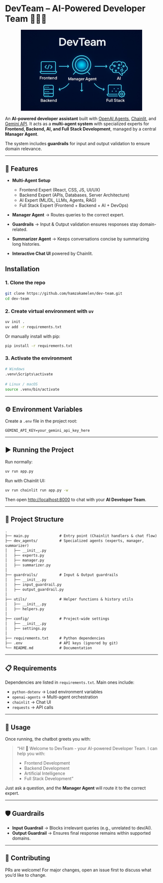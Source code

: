 # DevTeam – AI-Powered Developer Team 👨‍💻🤖

<p align="center">
  <img src="assets/DevTeam.jpeg" alt="DevTeam Logo" width="400"/>
</p>

An **AI-powered developer assistant** built with [OpenAI Agents](https://github.com/openai/agents), [Chainlit](https://docs.chainlit.io/), and [Gemini API](https://ai.google.dev/).
It acts as a **multi-agent system** with specialized experts for **Frontend, Backend, AI, and Full Stack Development**, managed by a central **Manager Agent**.

The system includes **guardrails** for input and output validation to ensure domain relevance.

---

## 🚀 Features

* **Multi-Agent Setup**

  * Frontend Expert (React, CSS, JS, UI/UX)
  * Backend Expert (APIs, Databases, Server Architecture)
  * AI Expert (ML/DL, LLMs, Agents, RAG)
  * Full Stack Expert (Frontend + Backend + AI + DevOps)
* **Manager Agent** → Routes queries to the correct expert.
* **Guardrails** → Input & Output validation ensures responses stay domain-related.
* **Summarizer Agent** → Keeps conversations concise by summarizing long histories.
* **Interactive Chat UI** powered by Chainlit.


## **Installation**

### 1. Clone the repo

```bash
git clone https://github.com/hamzakamelen/dev-team.git
cd dev-team
```

### 2. Create virtual environment with `uv`

```bash
uv init .
uv add -r requirements.txt
```

Or manually install with pip:

```bash
pip install -r requirements.txt
```

### 3. Activate the environment

```bash
# Windows
.venv\Scripts\activate

# Linux / macOS
source .venv/bin/activate
```

---

## ⚙️ Environment Variables

Create a `.env` file in the project root:

```env
GEMINI_API_KEY=your_gemini_api_key_here
```

---

## ▶️ Running the Project

Run normally:

```bash
uv run app.py
```

Run with Chainlit UI:

```bash
uv run chainlit run app.py -w
```

Then open [http://localhost:8000](http://localhost:8000) to chat with your **AI Developer Team**.

---

## 📂 Project Structure

```
.
├── main.py              # Entry point (Chainlit handlers & chat flow)
├── dev_agents/          # Specialized agents (experts, manager, summarizer)
│   ├── __init__.py
│   ├── experts.py
│   ├── manager.py
│   ├── summarizer.py
│
├── guardrails/          # Input & Output guardrails
│   ├── __init__.py
│   ├── input_guardrail.py
│   ├── output_guardrail.py
│
├── utils/               # Helper functions & history utils
│   ├── __init__.py
│   ├── helpers.py
│
├── config/              # Project-wide settings
│   ├── __init__.py
│   ├── settings.py
│
├── requirements.txt     # Python dependencies
├── .env                 # API keys (ignored by git)
└── README.md            # Documentation
```

---

## 📋 Requirements

Dependencies are listed in `requirements.txt`. Main ones include:

* `python-dotenv` → Load environment variables
* `openai-agents` → Multi-agent orchestration
* `chainlit` → Chat UI
* `requests` → API calls

---

## 🎯 Usage

Once running, the chatbot greets you with:

> “Hi! 👋 Welcome to DevTeam - your AI-powered Developer Team.
> I can help you with:
>
> * Frontend Development
> * Backend Development
> * Artificial Intelligence
> * Full Stack Development”

Just ask a question, and the **Manager Agent** will route it to the correct expert.

---

## 🛡️ Guardrails

* **Input Guardrail** → Blocks irrelevant queries (e.g., unrelated to dev/AI).
* **Output Guardrail** → Ensures final response remains within supported domains.

---

## 🤝 Contributing

PRs are welcome! For major changes, open an issue first to discuss what you’d like to change.
